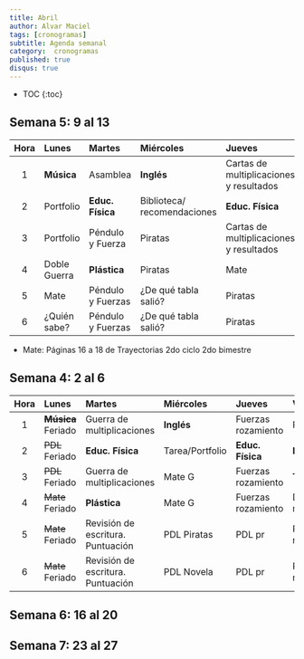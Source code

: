```yaml
---
title: Abril
author: Alvar Maciel
tags: [cronogramas]
subtitle: Agenda semanal
category:  cronogramas
published: true
disqus: true
---
```

<!--
|Hora|Lunes                    |Martes                     |Miércoles                  |Jueves                  |Viernes                  |
|:--:|:------------------------|:--------------------------|:--------------------------|:---------------------  |:------------------------|
|1   |**Música**               |Cs /apoyo Mate             |**Inglés**                 |Mate /apoyo Mate        |PDL r                    |
|2   |PDL                      |**Educ. Física**           |portfolo                   |**Educ. Física**        |**Inglés**               |
|3   |PDL                      |Cs /apoyo Mate             |PDL pr                     |Mate /apoyo Mate        |**Técnología**           |
|4   |Mate                     |**Plástica**               |PDL pr                     |Mate                    |Cs                       |
|5   |Mate                     |Cs                         |Mate G                     |PDL pr                  |Cs                       |
|6   |Mate                     |PDL r                      |Mate G                     |PDL pr                  |Cs                       |
-->

* TOC
{:toc}

## Semana 5: 9 al 13

|Hora|Lunes                    |Martes                     |Miércoles                  |Jueves                  |Viernes                  |
|:--:|:------------------------|:--------------------------|:--------------------------|:---------------------  |:------------------------|
|1   |**Música**               |Asamblea                   |**Inglés**                 |Cartas de multiplicaciones y resultados|Rafaela                  |
|2   |Portfolio                |**Educ. Física**           |Biblioteca/ recomendaciones|**Educ. Física**        |**Inglés**               |
|3   |Portfolio                |Péndulo y Fuerza           |Piratas                    |Cartas de multiplicaciones y resultados|**Técnología**           |
|4   |Doble Guerra             |**Plástica**               |Piratas                    |Mate                    |Pausa evaluativa         |
|5   |Mate                     |Péndulo y Fuerzas          |¿De qué tabla salió?       |Piratas                 |Pausa Evaluativa         |
|6   |¿Quién sabe?             |Péndulo y Fuerzas           |¿De qué tabla salió?       |Piratas                 |Pausa Evaluativa         |


- Mate: Páginas 16 a 18 de Trayectorias 2do ciclo 2do bimestre



## Semana 4: 2 al 6

|Hora|Lunes                    |Martes                     |Miércoles                  |Jueves                  |Viernes                  |
|:--:|:------------------------|:--------------------------|:--------------------------|:---------------------  |:------------------------|
|1   |~~**Música**~~ Feriado   |Guerra de multiplicaciones |**Inglés**                 |Fuerzas rozamiento      |PDL r                    |
|2   |~~PDL~~ Feriado          |**Educ. Física**           |Tarea/Portfolio                   |**Educ. Física**        |**Inglés**               |
|3   |~~PDL~~ Feriado          |Guerra de multiplicaciones |Mate G                |Fuerzas rozamiento      |**Técnología**           |
|4   |~~Mate~~ Feriado         |**Plástica**               |Mate G               |Fuerzas rozamiento      |Doble Guerra multiplicaciones|
|5   |~~Mate~~ Feriado         |Revisión de escritura. Puntuación|PDL Piratas                    |PDL pr            |Problemas relacionados   |
|6   |~~Mate~~ Feriado         |Revisión de escritura. Puntuación|PDL Novela                    |PDL pr            |Problemas relacionados   |



## Semana 6: 16  al 20

## Semana 7: 23 al 27
